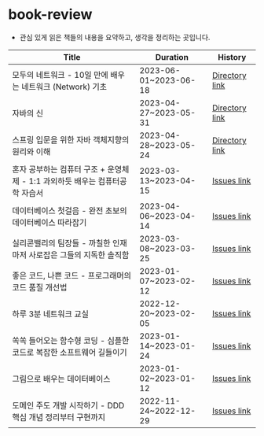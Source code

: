 # book-review
- 관심 있게 읽은 책들의 내용을 요약하고, 생각을 정리하는 곳입니다.

| Title                                          | Duration              | History                                                                                                                          |
|------------------------------------------------|-----------------------|----------------------------------------------------------------------------------------------------------------------------------|
| 모두의 네트워크 - 10일 만에 배우는 네트워크 (Network) 기초        | 2023-06-01~2023-06-18 | [Directory link](https://github.com/wisdom08/book-review/tree/main/2023/everyone's-network)                                      |
| 자바의 신                                          | 2023-04-27~2023-05-31 | [Directory link](https://github.com/wisdom08/book-review/tree/main/2023/god-of-java)                                             |
| 스프링 입문을 위한 자바 객체지향의 원리와 이해                     | 2023-04-28~2023-05-24 | [Directory link](https://github.com/wisdom08/book-review/tree/main/2023/principles-and-understanding-of-Java-object-orientation) |
| 혼자 공부하는 컴퓨터 구조 + 운영체제 - 1:1 과외하듯 배우는 컴퓨터공학 자습서 | 2023-03-13~2023-04-15 | [Issues link](https://github.com/wisdom08/book-review/issues?q=is%3Aissue+is%3Aclosed+milestone%3A%22혼자+공부하는+컴퓨터+구조%2B운영체제%22)   |
| 데이터베이스 첫걸음 - 완전 초보의 데이터베이스 따라잡기                | 2023-04-06~2023-04-14 | [Issues link](https://github.com/wisdom08/book-review/issues?q=is%3Aissue+milestone%3A%22데이터베이스+첫걸음%22+is%3Aclosed)              |
| 실리콘밸리의 팀장들 - 까칠한 인재마저 사로잡은 그들의 지독한 솔직함         | 2023-03-08~2023-03-25 | [Issues link](https://github.com/wisdom08/book-review/issues?q=is%3Aissue+is%3Aclosed+milestone%3A%22실리콘밸리의+팀장들%22)              |
| 좋은 코드, 나쁜 코드 - 프로그래머의 코드 품질 개선법                | 2023-01-07~2023-02-12 | [Issues link](https://github.com/wisdom08/book-review/issues?q=is%3Aissue+is%3Aclosed+milestone%3A%22좋은+코드%2C+나쁜+코드%22)          |
| 하루 3분 네트워크 교실                                  | 2022-12-20~2023-02-05 | [Issues link](https://github.com/wisdom08/book-review/issues?q=is%3Aissue+milestone%3A%22하루+3분+네트워크+교실%22+is%3Aclosed)           |
| 쏙쏙 들어오는 함수형 코딩 - 심플한 코드로 복잡한 소프트웨어 길들이기        | 2023-01-14~2023-01-24 | [Issues link](https://github.com/wisdom08/book-review/issues?q=is%3Aissue+is%3Aclosed+milestone%3A%22쏙쏙+들어오는+함수형+코딩%22)          |
| 그림으로 배우는 데이터베이스                                | 2023-01-02~2023-01-12 | [Issues link](https://github.com/wisdom08/book-review/issues?q=is%3Aissue+is%3Aclosed+milestone%3A%22그림으로+배우는+데이터베이스%22)         |
| 도메인 주도 개발 시작하기 - DDD 핵심 개념 정리부터 구현까지           | 2022-11-24~2022-12-29 | [Issues link](https://github.com/wisdom08/book-review/issues?q=is%3Aissue+milestone%3A%22도메인+주도+개발+시작하기%22+is%3Aclosed)          |
